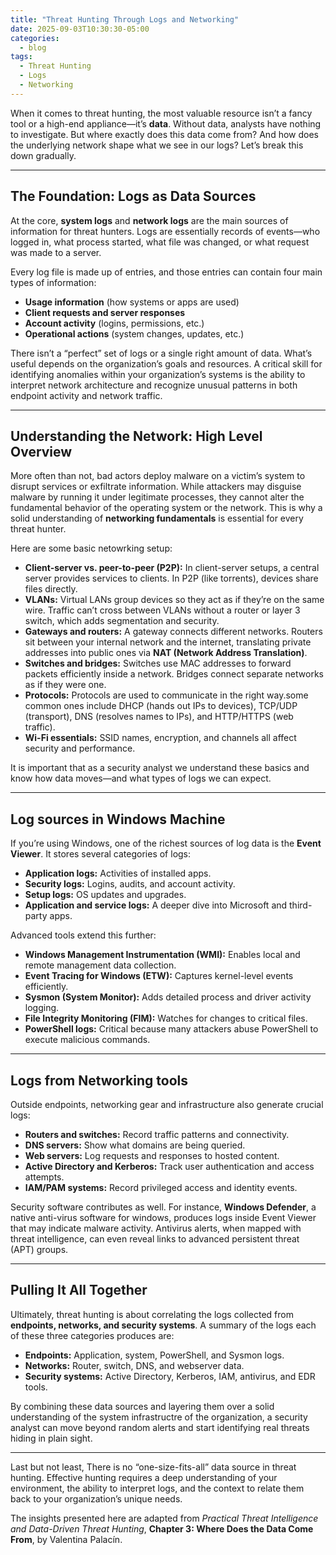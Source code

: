 ```yaml
---
title: "Threat Hunting Through Logs and Networking"
date: 2025-09-03T10:30:30-05:00
categories:
  - blog
tags:
  - Threat Hunting
  - Logs
  - Networking
---
```


When it comes to threat hunting, the most valuable resource isn’t a fancy tool or a high-end appliance—it’s **data**. Without data, analysts have nothing to investigate. But where exactly does this data come from? And how does the underlying network shape what we see in our logs? Let’s break this down gradually.

---

## The Foundation: Logs as Data Sources

At the core, **system logs** and **network logs** are the main sources of information for threat hunters. Logs are essentially records of events—who logged in, what process started, what file was changed, or what request was made to a server.

Every log file is made up of entries, and those entries can contain four main types of information:

- **Usage information** (how systems or apps are used)  
- **Client requests and server responses**  
- **Account activity** (logins, permissions, etc.)  
- **Operational actions** (system changes, updates, etc.)  

There isn’t a “perfect” set of logs or a single right amount of data. What’s useful depends on the organization’s goals and resources. A critical skill for identifying anomalies within your organization’s systems is the ability to interpret network architecture and recognize unusual patterns in both endpoint activity and network traffic.  

---

## Understanding the Network: High Level Overview

More often than not, bad actors deploy malware on a victim’s system to disrupt services or exfiltrate information. While attackers may disguise malware by running it under legitimate processes, they cannot alter the fundamental behavior of the operating system or the network. This is why a solid understanding of **networking fundamentals** is essential for every threat hunter.  

Here are some basic netowrking setup:

- **Client-server vs. peer-to-peer (P2P):** In client-server setups, a central server provides services to clients. In P2P (like torrents), devices share files directly.  
- **VLANs:** Virtual LANs group devices so they act as if they’re on the same wire. Traffic can’t cross between VLANs without a router or layer 3 switch, which adds segmentation and security.  
- **Gateways and routers:** A gateway connects different networks. Routers sit between your internal network and the internet, translating private addresses into public ones via **NAT (Network Address Translation)**.  
- **Switches and bridges:** Switches use MAC addresses to forward packets efficiently inside a network. Bridges connect separate networks as if they were one.  
- **Protocols:** Protocols are used to communicate in the right way.some common ones include DHCP (hands out IPs to devices), TCP/UDP (transport), DNS (resolves names to IPs), and HTTP/HTTPS (web traffic).  
- **Wi-Fi essentials:** SSID names, encryption, and channels all affect security and performance.  

It is important that as a security analyst we understand these basics and know how data moves—and what types of logs we can expect.

---

## Log sources in Windows Machine

If you’re using Windows, one of the richest sources of log data is the **Event Viewer**. It stores several categories of logs:

- **Application logs:** Activities of installed apps.  
- **Security logs:** Logins, audits, and account activity.  
- **Setup logs:** OS updates and upgrades.  
- **Application and service logs:** A deeper dive into Microsoft and third-party apps.  

Advanced tools extend this further:

- **Windows Management Instrumentation (WMI):** Enables local and remote management data collection.  
- **Event Tracing for Windows (ETW):** Captures kernel-level events efficiently.  
- **Sysmon (System Monitor):** Adds detailed process and driver activity logging.  
- **File Integrity Monitoring (FIM):** Watches for changes to critical files.  
- **PowerShell logs:** Critical because many attackers abuse PowerShell to execute malicious commands.  

---

## Logs from Networking tools

Outside endpoints, networking gear and infrastructure also generate crucial logs:

- **Routers and switches:** Record traffic patterns and connectivity.  
- **DNS servers:** Show what domains are being queried.  
- **Web servers:** Log requests and responses to hosted content.  
- **Active Directory and Kerberos:** Track user authentication and access attempts.  
- **IAM/PAM systems:** Record privileged access and identity events.  

Security software contributes as well. For instance, **Windows Defender**, a native anti-virus software for windows, produces logs inside Event Viewer that may indicate malware activity. Antivirus alerts, when mapped with threat intelligence, can even reveal links to advanced persistent threat (APT) groups.

---

## Pulling It All Together

Ultimately, threat hunting is about correlating the logs collected from **endpoints, networks, and security systems**. A summary of the logs each of these three categories produces are:

- **Endpoints:** Application, system, PowerShell, and Sysmon logs.  
- **Networks:** Router, switch, DNS, and webserver data.  
- **Security systems:** Active Directory, Kerberos, IAM, antivirus, and EDR tools.  

By combining these data sources and layering them over a solid understanding of the system infrastructre of the organization, a security analyst can move beyond random alerts and start identifying real threats hiding in plain sight.

---

Last but not least, There is no “one-size-fits-all” data source in threat hunting. Effective hunting requires a deep understanding of your environment, the ability to interpret logs, and the context to relate them back to your organization’s unique needs.  

The insights presented here are adapted from _Practical Threat Intelligence and Data-Driven Threat Hunting_, **Chapter 3: Where Does the Data Come From**, by Valentina Palacín.  
